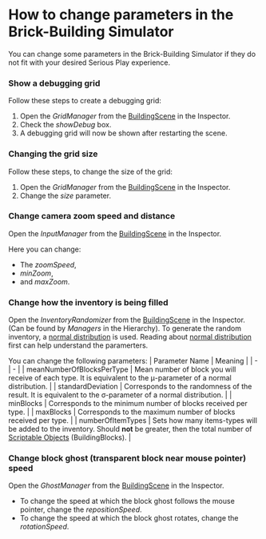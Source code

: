 # How to change parameters in the Brick-Building Simulator
You can change some parameters in the Brick-Building Simulator if they do not fit with your desired Serious Play experience. 

### Show a debugging grid
Follow these steps to create a debugging grid:
1. Open the _GridManager_ from the [BuildingScene](/Brick-Building-Simulator/Assets/Scenes/BuildingScene.unity) in the Inspector.
2. Check the _showDebug_ box.
3. A debugging grid will now be shown after restarting the scene.

### Changing the grid size
Follow these steps, to change the size of the grid:
1. Open the _GridManager_ from the [BuildingScene](/Brick-Building-Simulator/Assets/Scenes/BuildingScene.unity) in the Inspector.
2. Change the _size_ parameter.

### Change camera zoom speed and distance
Open the _InputManager_ from the [BuildingScene](/Brick-Building-Simulator/Assets/Scenes/BuildingScene.unity) in the Inspector.

Here you can change:
+ The _zoomSpeed_,
+ _minZoom_,
+ and _maxZoom_.

### Change how the inventory is being filled
Open the _InventoryRandomizer_ from the [BuildingScene](/Brick-Building-Simulator/Assets/Scenes/BuildingScene.unity) in the Inspector. (Can be found by _Managers_ in the Hierarchy). 
To generate the random inventory, a [normal distribution](https://en.wikipedia.org/wiki/Normal_distribution) is used.
Reading about [normal distribution](https://en.wikipedia.org/wiki/Normal_distribution) first can help understand the paramerters.

You can change the following parameters:
| Parameter Name | Meaning |
| - | - |
| meanNumberOfBlocksPerType | Mean number of block you will receive of each type. It is equivalent to the μ-parameter of a normal distribution. |
| standardDeviation | Corresponds to the randomness of the result. It is equivalent to the σ-parameter of a normal distribution. |
| minBlocks | Corresponds to the minimum number of blocks received per type. |
| maxBlocks | Corresponds to the maximum number of blocks received per type. |
| numberOfItemTypes | Sets how many items-types will be added to the inventory. Should __not__ be greater, then the total number of [Scriptable Objects](</Brick-Building-Simulator/Assets/Resources/Scriptable Objects/>) (BuildingBlocks). |

### Change block ghost (transparent block near mouse pointer) speed
Open the _GhostManager_ from the [BuildingScene](/Brick-Building-Simulator/Assets/Scenes/BuildingScene.unity) in the Inspector.

+ To change the speed at which the block ghost follows the mouse pointer, change the _repositionSpeed_.
+ To change the speed at which the block ghost rotates, change the _rotationSpeed_.
